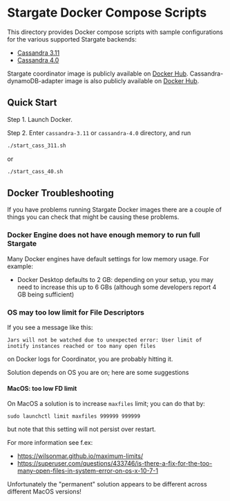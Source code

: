 # Stargate Docker Compose Scripts
This directory provides Docker compose scripts with sample configurations for the various supported Stargate backends:

- [Cassandra 3.11](cassandra-3.11)
- [Cassandra 4.0](cassandra-4.0)

Stargate coordinator image is publicly available on [Docker Hub](https://hub.docker.com/r/stargateio/).
Cassandra-dynamoDB-adapter image is also publicly available on [Docker Hub](https://hub.docker.com/repository/docker/liboxuanhk/cassandra-dynamodb-adapter).

## Quick Start

Step 1. Launch Docker.

Step 2. Enter `cassandra-3.11` or `cassandra-4.0` directory, and run

```bash
./start_cass_311.sh
```

or

```bash
./start_cass_40.sh
```

## Docker Troubleshooting

If you have problems running Stargate Docker images there are a couple of things you can check that might be causing these problems.

### Docker Engine does not have enough memory to run full Stargate

Many Docker engines have default settings for low memory usage. For example:

* Docker Desktop defaults to 2 GB: depending on your setup, you may need to increase this up to 6 GBs (although some developers report 4 GB being sufficient)

### OS may too low limit for File Descriptors

If you see a message like this:

```
Jars will not be watched due to unexpected error: User limit of inotify instances reached or too many open files
```

on Docker logs for Coordinator, you are probably hitting it.

Solution depends on OS you are on; here are some suggestions

#### MacOS: too low FD limit

On MacOS a solution is to increase `maxfiles` limit; you can do that by:

```
sudo launchctl limit maxfiles 999999 999999
```

but note that this setting will not persist over restart.

For more information see f.ex:

* https://wilsonmar.github.io/maximum-limits/
* https://superuser.com/questions/433746/is-there-a-fix-for-the-too-many-open-files-in-system-error-on-os-x-10-7-1

Unfortunately the "permanent" solution appears to be different across different MacOS versions!
